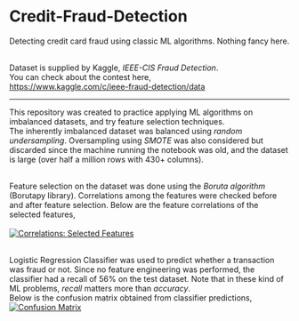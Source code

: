 # Credit-Fraud-Detection
Detecting credit card fraud using classic ML algorithms. Nothing fancy here.

<br/>Dataset is supplied by Kaggle, _IEEE-CIS Fraud Detection_.  
You can check about the contest here,  
https://www.kaggle.com/c/ieee-fraud-detection/data

------------

This repository was created to practice applying ML algorithms on imbalanced datasets, and try feature selection techniques.  
The inherently imbalanced dataset was balanced using _random undersampling_. Oversampling using _SMOTE_ was also considered but discarded since the machine running the notebook was old, and the dataset is large (over half a million rows with 430+ columns).

<br/>Feature selection on the dataset was done using the _Boruta algorithm_ (Borutapy library). Correlations among the features were checked before and after feature selection. Below are the feature correlations of the selected features,  
<br/>
[![Correlations: Selected Features](https://github.com/pranjalchaubey/Credit-Fraud-Detection/blob/master/img/corr_selected_features.png "Correlations: Selected Features")](https://github.com/pranjalchaubey/Credit-Fraud-Detection/blob/master/img/corr_selected_features.png "Correlations: Selected Features")

<br/>Logistic Regression Classifier was used to predict whether a transaction was fraud or not. Since no feature engineering was performed, the classifier had a recall of 56% on the test dataset. Note that in these kind of ML problems, _recall_ matters more than _accuracy_.  
Below is the confusion matrix obtained from classifier predictions, 
<br/>
[![Confusion Matrix](https://github.com/pranjalchaubey/Credit-Fraud-Detection/blob/master/img/confusion_matrix.png "Confusion Matrix")](https://github.com/pranjalchaubey/Credit-Fraud-Detection/blob/master/img/confusion_matrix.png "Confusion Matrix")
